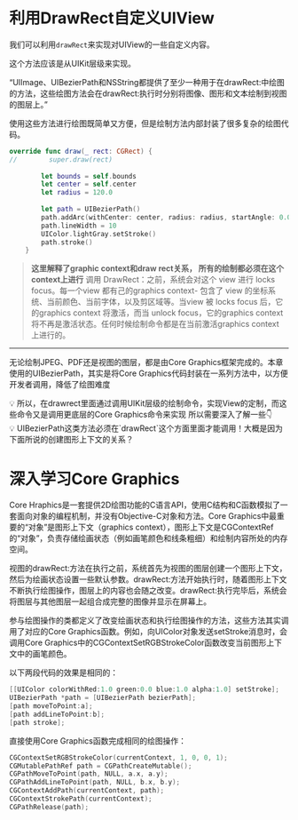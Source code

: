 # 利用DrawRect自定义UIView

我们可以利用`drawRect`来实现对UIView的一些自定义内容。

这个方法应该是从UIKit层级来实现。

“UIImage、UIBezierPath和NSString都提供了至少一种用于在drawRect:中绘图的方法，这些绘图方法会在drawRect:执行时分别将图像、图形和文本绘制到视图的图层上。”

使用这些方法进行绘图既简单又方便，但是绘制方法内部封装了很多复杂的绘图代码。

```swift
override func draw(_ rect: CGRect) {
//        super.draw(rect)
        
        let bounds = self.bounds
        let center = self.center
        let radius = 120.0
        
        let path = UIBezierPath()
        path.addArc(withCenter: center, radius: radius, startAngle: 0.0, endAngle: .pi * 2, clockwise: true)
        path.lineWidth = 10
        UIColor.lightGray.setStroke()
        path.stroke()
    }
```

> **这里解释了graphic context和draw rect关系， 所有的绘制都必须在这个context上进行**
调用 DrawRect：之前，系统会对这个 view 进行 locks focus。每一个view 都有己的graphics context- 包含了 view 的坐标系统、当前颜色、当前字体，以及剪区域等。当view 被 locks focus 后，它的graphics context 将激活，而当 unlock focus，它的graphics context 将不再是激活状态。任何时候绘制命令都是在当前激活graphics context 上进行的。
> 

---

无论绘制JPEG、PDF还是视图的图层，都是由Core Graphics框架完成的。本章使用的UIBezierPath，其实是将Core Graphics代码封装在一系列方法中，以方便开发者调用，降低了绘图难度

<aside>
💡 所以，在drawrect里面通过调用UIKit层级的绘制命令，实现View的定制，而这些命令又是调用更底层的Core Graphics命令来实现
所以需要深入了解一些👇

</aside>

<aside>
💡 UIBezierPath这类方法必须在`drawRect`这个方面里面才能调用！大概是因为下面所说的创建图形上下文的关系？

</aside>

# 深入学习Core Graphics

Core Hraphics是一套提供2D绘图功能的C语言API，使用C结构和C函数模拟了一套面向对象的编程机制，并没有Objective-C对象和方法。Core Graphics中最重要的“对象”是图形上下文（graphics context），图形上下文是CGContextRef的“对象”，负责存储绘画状态（例如画笔颜色和线条粗细）和绘制内容所处的内存空间。

视图的drawRect:方法在执行之前，系统首先为视图的图层创建一个图形上下文，然后为绘画状态设置一些默认参数。drawRect:方法开始执行时，随着图形上下文不断执行绘图操作，图层上的内容也会随之改变。drawRect:执行完毕后，系统会将图层与其他图层一起组合成完整的图像并显示在屏幕上。

参与绘图操作的类都定义了改变绘画状态和执行绘图操作的方法，这些方法其实调用了对应的Core Graphics函数。例如，向UIColor对象发送setStroke消息时，会调用Core Graphics中的CGContextSetRGBStrokeColor函数改变当前图形上下文中的画笔颜色。

以下两段代码的效果是相同的：

```objectivec
[[UIColor colorWithRed:1.0 green:0.0 blue:1.0 alpha:1.0] setStroke];
UIBezierPath *path = [UIBezierPath bezierPath];
[path moveToPoint:a];
[path addLineToPoint:b];
[path stroke];
```

直接使用Core Graphics函数完成相同的绘图操作：

```c
CGContextSetRGBStrokeColor(currentContext, 1, 0, 0, 1);
CGMutablePathRef path = CGPathCreateMutable();
CGPathMoveToPoint(path, NULL, a.x, a.y);
CGPathAddLineToPoint(path, NULL, b.x, b.y);
CGContextAddPath(currentContext, path);
CGContextStrokePath(currentContext);
CGPathRelease(path);
```
